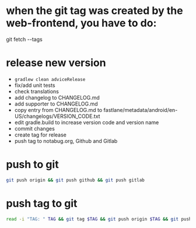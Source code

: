 # when the git tag was created by the web-frontend, you have to do:
git fetch --tags

# release new version
 - `gradlew clean adviceRelease`
 - fix/add unit tests
 - check translations
 - add changelog to CHANGELOG.md
 - add supporter to CHANGELOG.md
 - copy entry from CHANGELOG.md to fastlane/metadata/android/en-US/changelogs/VERSION_CODE.txt
 - edit gradle.build to increase version code and version name
 - commit changes
 - create tag for release
 - push tag to notabug.org, Github and Gitlab

# push to git
````bash
git push origin && git push github && git push gitlab
````

# push tag to git
````bash
read -i "TAG: " TAG && git tag $TAG && git push origin $TAG && git push github $TAG && git push gitlab $TAG
````

